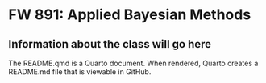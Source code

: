 # FW 891: Applied Bayesian Methods

## Information about the class will go here

The README.qmd is a Quarto document. When rendered, Quarto creates a
README.md file that is viewable in GitHub.
